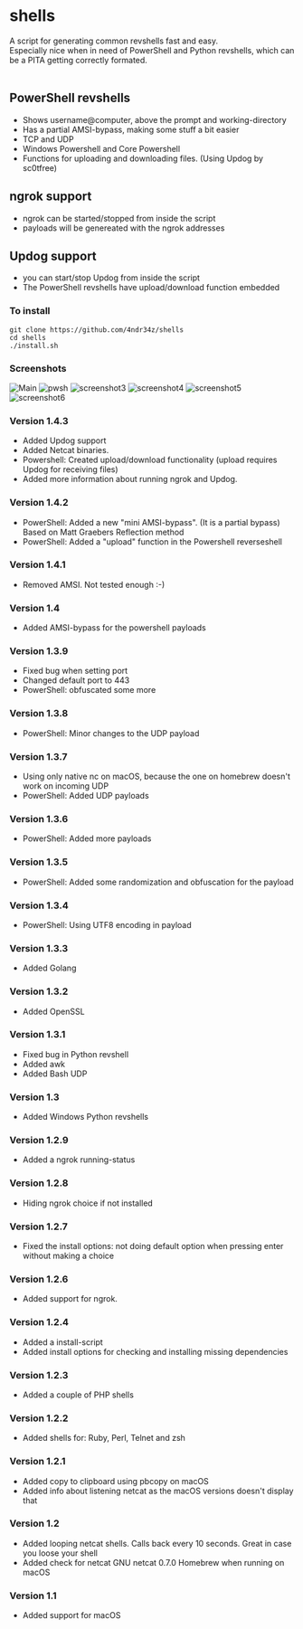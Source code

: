 # shells
A script for generating common revshells fast and easy. <br>
Especially nice when in need of PowerShell and Python revshells, which can be a PITA getting correctly formated.<br><br> 

## PowerShell revshells<br> 
- Shows username@computer, above the prompt and working-directory
- Has a partial AMSI-bypass, making some stuff a bit easier
- TCP and UDP 
- Windows Powershell and Core Powershell
- Functions for uploading and downloading files. (Using Updog by sc0tfree)

## ngrok support
- ngrok can be started/stopped from inside the script
- payloads will be genereated with the ngrok addresses

## Updog support
- you can start/stop Updog from inside the script
- The PowerShell revshells have upload/download function embedded

 
 
### To install
	git clone https://github.com/4ndr34z/shells
	cd shells
	./install.sh


### Screenshots

![Main](https://github.com/4ndr34z/shells/blob/main/screenshots/macos142.png?raw=true)
![pwsh](https://github.com/4ndr34z/shells/blob/main/screenshots/pwsh.png?raw=true)
![screenshot3](https://github.com/4ndr34z/shells/blob/main/screenshots/shells2.png?raw=true)
![screenshot4](https://github.com/4ndr34z/shells/blob/main/screenshots/shells3.png?raw=true)
![screenshot5](https://github.com/4ndr34z/shells/blob/main/screenshots/shells4.png?raw=true)
![screenshot6](https://github.com/4ndr34z/shells/blob/main/screenshots/upload.png?raw=true)


### Version 1.4.3
- Added Updog support
- Added Netcat binaries. 
- Powershell: Created upload/download functionality (upload requires Updog for receiving files)
- Added more information about running ngrok and Updog. 

### Version 1.4.2
- PowerShell: Added a new "mini AMSI-bypass". (It is a partial bypass) Based on Matt Graebers Reflection method 
- PowerShell: Added a "upload" function in the Powershell reverseshell

### Version 1.4.1
- Removed AMSI. Not tested enough :-)


### Version 1.4
- Added AMSI-bypass for the powershell payloads

### Version 1.3.9
- Fixed bug when setting port
- Changed default port to 443
- PowerShell: obfuscated some more


### Version 1.3.8
- PowerShell: Minor changes to the UDP payload


### Version 1.3.7
- Using only native nc on macOS, because the one on homebrew doesn't work on incoming UDP
- PowerShell: Added UDP payloads


### Version 1.3.6
- PowerShell: Added more payloads


### Version 1.3.5
- PowerShell: Added some randomization and obfuscation for the payload


### Version 1.3.4
- PowerShell: Using UTF8 encoding in payload


### Version 1.3.3
- Added Golang


### Version 1.3.2
- Added OpenSSL


### Version 1.3.1
- Fixed bug in Python revshell
- Added awk
- Added Bash UDP 


### Version 1.3
- Added Windows Python revshells


### Version 1.2.9
- Added a ngrok running-status


### Version 1.2.8
- Hiding ngrok choice if not installed


### Version 1.2.7
- Fixed the install options: not doing default option when pressing enter without making a choice


### Version 1.2.6
- Added support for ngrok. 


### Version 1.2.4
- Added a install-script
- Added install options for checking and installing missing dependencies


### Version 1.2.3
- Added a couple of PHP shells


### Version 1.2.2
- Added shells for: Ruby, Perl, Telnet and zsh


### Version 1.2.1
- Added copy to clipboard using pbcopy on macOS
- Added info about listening netcat as the macOS versions doesn't display that


### Version 1.2
- Added looping netcat shells. Calls back every 10 seconds. Great in case you loose your shell
- Added check for netcat GNU netcat 0.7.0 Homebrew when running on macOS


### Version 1.1
- Added support for macOS

